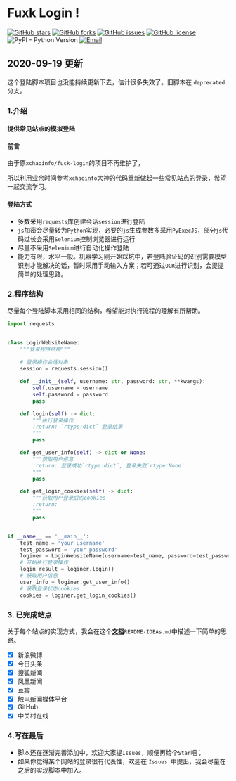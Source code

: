 # Fuxk Login !

[![GitHub stars](https://img.shields.io/github/stars/IMWoolei/fuck-login.svg)](https://github.com/IMWoolei/fuck-login/stargazers)	[![GitHub forks](https://img.shields.io/github/forks/IMWoolei/fuck-login.svg)](https://github.com/IMWoolei/fuck-login/network)	[![GitHub issues](https://img.shields.io/github/issues/IMWoolei/fuck-login.svg)](https://github.com/IMWoolei/fuck-login/issues)	[![GitHub license](https://img.shields.io/github/license/IMWoolei/fuck-login.svg)](https://github.com/IMWoolei/fuck-login)	![PyPI - Python Version](https://img.shields.io/pypi/pyversions/django.svg)	[![Email](https://img.shields.io/badge/email-Leo-orange.svg)](mailto:imwoolei@outlook.com)


## 2020-09-19 更新

这个登陆脚本项目也没能持续更新下去，估计很多失效了。旧脚本在 `deprecated` 分支。

### 1.介绍

#### 提供常见站点的模拟登陆

#### 前言

由于原`xchaoinfo/fuck-login`的项目不再维护了，

所以利用业余时间参考`xchaoinfo`大神的代码重新做起一些常见站点的登录，希望一起交流学习。

#### 登陆方式

- 多数采用`requests`库创建会话`session`进行登陆
- `js`加密会尽量转为`Python`实现，必要的`js`生成参数多采用`PyExecJS`，部分`js`代码过长会采用`Selenium`控制浏览器进行运行
- 尽量不采用`Selenium`进行自动化操作登陆
- 能力有限，水平一般。机器学习刚开始踩坑中，若登陆验证码的识别需要模型识别才能解决的话，暂时采用手动输入方案；若可通过`OCR`进行识别，会提提简单的处理思路。

### 2.程序结构

尽量每个登陆脚本采用相同的结构，希望能对执行流程的理解有所帮助。

```python
import requests


class LoginWebsiteName:
    """登录程序结构"""
    
    # 登录操作会话对象
    session = requests.session()

    def __init__(self, username: str, password: str, **kwargs):
        self.username = username
        self.password = password
        pass

    def login(self) -> dict:
        """执行登录操作
        :return: `rtype:dict` 登录结果
        """
        pass

    def get_user_info(self) -> dict or None:
        """获取用户信息
        :return: 登录成功`rtype:dict`, 登录失败`rtype:None`
        """
        pass

    def get_login_cookies(self) -> dict:
        """获取用户登录后的cookies
        :return:
        """
        pass


if __name__ == '__main__':
    test_name = 'your username'
    test_password = 'your password'
    loginer = LoginWebsiteName(username=test_name, password=test_password)
    # 开始执行登录操作
    login_result = loginer.login()
    # 获取用户信息
    user_info = loginer.get_user_info()
    # 获取登录状态cookies
    cookies = loginer.get_login_cookies()
```

### 3. 已完成站点

关于每个站点的实现方式，我会在这个[**文档**](./README-IDEAs.md)`README-IDEAs.md`中描述一下简单的思路。

- [x] 新浪微博
- [x] 今日头条
- [x] 搜狐新闻
- [x] 凤凰新闻
- [x] 豆瓣
- [x] 触电新闻媒体平台
- [x] GitHub
- [x] 中关村在线

### 4.写在最后

- 脚本还在逐渐完善添加中，欢迎大家提`Issues`，顺便再给个`Star`吧；
- 如果你觉得某个网站的登录很有代表性，欢迎在 `Issues `中提出，我会尽量在之后的实现脚本中加入。





